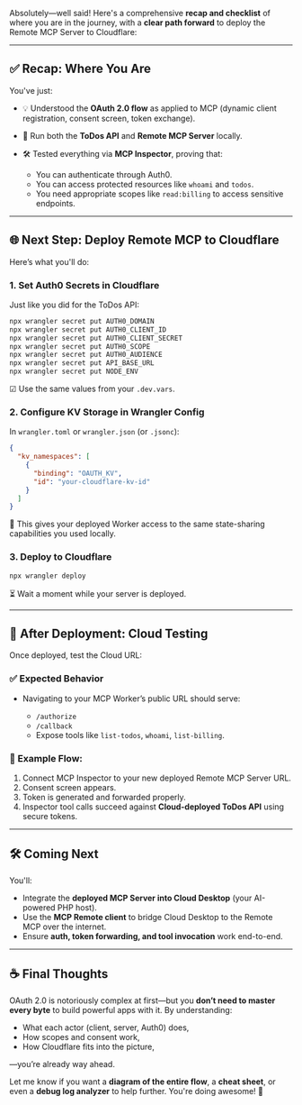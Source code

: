 Absolutely—well said! Here's a comprehensive **recap and checklist** of where you are in the journey, with a **clear path forward** to deploy the Remote MCP Server to Cloudflare:

---

## ✅ Recap: Where You Are

You've just:

- 💡 Understood the **OAuth 2.0 flow** as applied to MCP (dynamic client registration, consent screen, token exchange).
- 🧪 Run both the **ToDos API** and **Remote MCP Server** locally.
- 🛠️ Tested everything via **MCP Inspector**, proving that:

  - You can authenticate through Auth0.
  - You can access protected resources like `whoami` and `todos`.
  - You need appropriate scopes like `read:billing` to access sensitive endpoints.

---

## 🌐 Next Step: Deploy Remote MCP to Cloudflare

Here’s what you'll do:

### 1. **Set Auth0 Secrets in Cloudflare**

Just like you did for the ToDos API:

```bash
npx wrangler secret put AUTH0_DOMAIN
npx wrangler secret put AUTH0_CLIENT_ID
npx wrangler secret put AUTH0_CLIENT_SECRET
npx wrangler secret put AUTH0_SCOPE
npx wrangler secret put AUTH0_AUDIENCE
npx wrangler secret put API_BASE_URL
npx wrangler secret put NODE_ENV
```

☑ Use the same values from your `.dev.vars`.

### 2. **Configure KV Storage in Wrangler Config**

In `wrangler.toml` or `wrangler.json` (or `.jsonc`):

```json
{
  "kv_namespaces": [
    {
      "binding": "OAUTH_KV",
      "id": "your-cloudflare-kv-id"
    }
  ]
}
```

🧠 This gives your deployed Worker access to the same state-sharing capabilities you used locally.

### 3. **Deploy to Cloudflare**

```bash
npx wrangler deploy
```

⏳ Wait a moment while your server is deployed.

---

## 🧪 After Deployment: Cloud Testing

Once deployed, test the Cloud URL:

### ✅ Expected Behavior

- Navigating to your MCP Worker’s public URL should serve:

  - `/authorize`
  - `/callback`
  - Expose tools like `list-todos`, `whoami`, `list-billing`.

### 🎯 Example Flow:

1. Connect MCP Inspector to your new deployed Remote MCP Server URL.
2. Consent screen appears.
3. Token is generated and forwarded properly.
4. Inspector tool calls succeed against **Cloud-deployed ToDos API** using secure tokens.

---

## 🛠️ Coming Next

You'll:

- Integrate the **deployed MCP Server into Cloud Desktop** (your AI-powered PHP host).
- Use the **MCP Remote client** to bridge Cloud Desktop to the Remote MCP over the internet.
- Ensure **auth, token forwarding, and tool invocation** work end-to-end.

---

## ☕ Final Thoughts

OAuth 2.0 is notoriously complex at first—but you **don’t need to master every byte** to build powerful apps with it. By understanding:

- What each actor (client, server, Auth0) does,
- How scopes and consent work,
- How Cloudflare fits into the picture,

—you’re already way ahead.

Let me know if you want a **diagram of the entire flow**, a **cheat sheet**, or even a **debug log analyzer** to help further. You're doing awesome! 🚀
